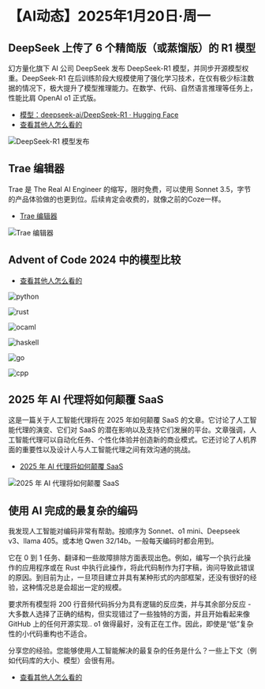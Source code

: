 # 【AI动态】2025年1月20日·周一

## DeepSeek 上传了 6 个精简版（或蒸馏版）的 R1 模型

幻方量化旗下 AI 公司 DeepSeek 发布 DeepSeek-R1 模型，并同步开源模型权重。DeepSeek-R1 在后训练阶段大规模使用了强化学习技术，在仅有极少标注数据的情况下，极大提升了模型推理能力。在数学、代码、自然语言推理等任务上，性能比肩 OpenAI o1 正式版。

- [模型：deepseek-ai/DeepSeek-R1 · Hugging Face](https://huggingface.co/deepseek-ai/DeepSeek-R1)
- [查看其他人怎么看的](https://www.reddit.com/r/LocalLLaMA/comments/1i5or1y/deepseek_just_uploaded_6_distilled_verions_of_r1/)

![DeepSeek-R1 模型发布](./images/deepseek-R1-20250120.webp)

## Trae 编辑器

Trae 是 The Real AI Engineer 的缩写，限时免费，可以使用 Sonnet 3.5，字节的产品体验做的也更到位。后续肯定会收费的，就像之前的Coze一样。

- [Trae 编辑器](https://www.trae.ai/)

![Trae 编辑器](./images/trae-ai-2050120.png)

## Advent of Code 2024 中的模型比较

- [查看其他人怎么看的](https://www.reddit.com/r/LocalLLaMA/comments/1i64up9/model_comparision_in_advent_of_code_2024/)

![python](./images/advent-of-python-20250120.webp)

![rust](./images/advent-of-rust-20250120.webp)

![ocaml](./images/advent-of-ocaml-20250120.webp)

![haskell](./images/advent-of-haskell-20250120.webp)

![go](./images/advent-of-go-20250120.webp)

![cpp](./images/advent-of-cpp-20250120.webp)

## 2025 年 AI 代理将如何颠覆 SaaS

这是一篇关于人工智能代理将在 2025 年如何颠覆 SaaS 的文章。它讨论了人工智能代理的演变、它们对 SaaS 的潜在影响以及支持它们发展的平台。文章强调，人工智能代理可以自动化任务、个性化体验并创造新的商业模式。它还讨论了人机界面的重要性以及设计人与人工智能代理之间有效沟通的挑战。

- [2025 年 AI 代理将如何颠覆 SaaS](https://medium.com/@oriziv4/how-ai-agents-will-disrupt-saas-in-2025-7567d793ca68)

![2025 年 AI 代理将如何颠覆 SaaS](./images/how-ai-agent-will-disrupt-sass-in-20250120.webp)

## 使用 AI 完成的最复杂的编码

我发现人工智能对编码非常有帮助。按顺序为 Sonnet、o1 mini、Deepseek v3、llama 405。或本地 Qwen 32/14b。一般每天编码时都会用到。

它在 0 到 1 任务、翻译和一些故障排除方面表现出色。例如，编写一个执行此操作的应用程序或在 Rust 中执行此操作，将此代码制作为打字稿，询问导致此错误的原因。到目前为止，一旦项目建立并具有某种形式的内部框架，还没有很好的经验，这种情况总是会超出一定的规模。

要求所有模型将 200 行音频代码拆分为具有逻辑的反应类，并与其余部分反应 - 大多数人选择了正确的结构，但实现错过了一些独特的方面，并且开始看起来像 GitHub 上的任何开源实现.. o1 做得最好，没有正在工作。因此，即使是“低”复杂性的小代码重构也不适合。

分享您的经验。您能够使用人工智能解决的最复杂的任务是什么？一些上下文（例如代码库的大小、模型）会很有用。

- [查看其他人怎么看的](https://www.reddit.com/r/LocalLLaMA/comments/1i5hc4s/most_complex_coding_you_done_with_ai/)
